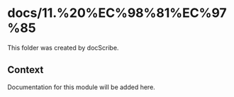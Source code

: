 # docs/11.%20%EC%98%81%EC%97%85

This folder was created by docScribe.

## Context

Documentation for this module will be added here.